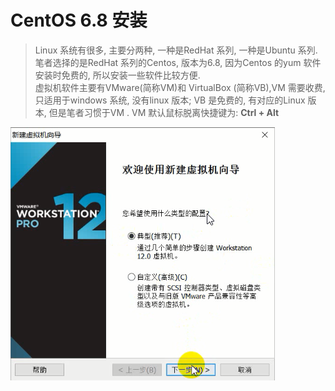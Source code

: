 <style>
img {
   text-align:center;
}
</style>

# CentOS 6.8 安装
> Linux 系统有很多, 主要分两种, 一种是RedHat 系列, 一种是Ubuntu 系列. 笔者选择的是RedHat 系列的Centos, 版本为6.8, 因为Centos 的yum 软件安装时免费的, 所以安装一些软件比较方便.<br/> 虚拟机软件主要有VMware(简称VM)和 VirtualBox (简称VB),VM 需要收费, 只适用于windows 系统, 没有linux 版本; VB 是免费的, 有对应的Linux 版本, 但是笔者习惯于VM . VM 默认鼠标脱离快捷键为: **Ctrl + Alt**

  <img src='/assets/vm_install_2017-05-22_101645.png'></img>